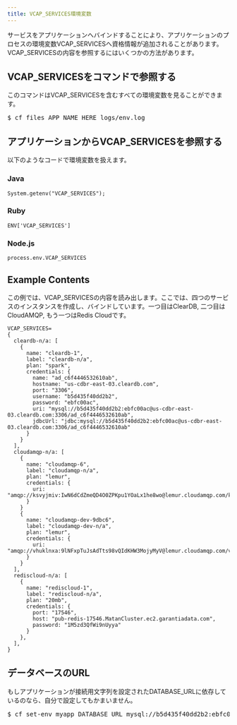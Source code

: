 ```yaml
---
title: VCAP_SERVICES環境変数
---
```


サービスをアプリケーションへバインドすることにより、アプリケーションのプロセスの環境変数VCAP\_SERVICESへ資格情報が追加されることがあります。VCAP\_SERVICESの内容を参照するにはいくつかの方法があります。

## <a id='cli'></a>VCAP_SERVICESをコマンドで参照する ##

このコマンドはVCAP_SERVICESを含むすべての環境変数を見ることができます。

<pre class="terminal">
$ cf files APP_NAME_HERE logs/env.log
</pre>

## <a id='app'></a>アプリケーションからVCAP_SERVICESを参照する ##

以下のようなコードで環境変数を扱えます。

### Java

```
System.getenv("VCAP_SERVICES");
```

### Ruby

```
ENV['VCAP_SERVICES']
```

### Node.js

```
process.env.VCAP_SERVICES
```

## <a id='example'></a>Example Contents ##

この例では、VCAP\_SERVICESの内容を読み出します。ここでは、四つのサービスのインスタンスを作成し、バインドしています。一つ目はClearDB, 二つ目はCloudAMQP, もう一つはRedis Cloudです。

~~~
VCAP_SERVICES=
{
  cleardb-n/a: [
    {
      name: "cleardb-1",
      label: "cleardb-n/a",
      plan: "spark",
      credentials: {
        name: "ad_c6f4446532610ab",
        hostname: "us-cdbr-east-03.cleardb.com",
        port: "3306",
        username: "b5d435f40dd2b2",
        password: "ebfc00ac",
        uri: "mysql://b5d435f40dd2b2:ebfc00ac@us-cdbr-east-03.cleardb.com:3306/ad_c6f4446532610ab",
        jdbcUrl: "jdbc:mysql://b5d435f40dd2b2:ebfc00ac@us-cdbr-east-03.cleardb.com:3306/ad_c6f4446532610ab"
      }
    }
  ],
  cloudamqp-n/a: [
    {
      name: "cloudamqp-6",
      label: "cloudamqp-n/a",
      plan: "lemur",
      credentials: {
        uri: "amqp://ksvyjmiv:IwN6dCdZmeQD4O0ZPKpu1YOaLx1he8wo@lemur.cloudamqp.com/ksvyjmiv"
      }
    }
    {
      name: "cloudamqp-dev-9dbc6",
      label: "cloudamqp-dev-n/a",
      plan: "lemur",
      credentials: {
        uri: "amqp://vhuklnxa:9lNFxpTuJsAdTts98vQIdKHW3MojyMyV@lemur.cloudamqp.com/vhuklnxa"
      }
    }
  ],
  rediscloud-n/a: [
    {
      name: "rediscloud-1",
      label: "rediscloud-n/a",
      plan: "20mb",
      credentials: {
        port: "17546",
        host: "pub-redis-17546.MatanCluster.ec2.garantiadata.com",
        password: "1M5zd3QfWi9nUyya"
      }
    },
  ],
}
~~~

## <a id='database_url'></a>データベースのURL ##

もしアプリケーションが接続用文字列を設定されたDATABASE_URLに依存しているのなら、自分で設定してもかまいません。

<pre class="terminal">
$ cf set-env myapp DATABASE_URL mysql://b5d435f40dd2b2:ebfc00ac@us-cdbr-east-03.cleardb.com:3306/ad_c6f4446532610ab
</pre>
